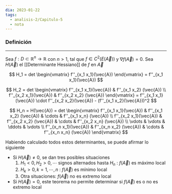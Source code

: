 ```yaml
---
dia: 2023-01-22
tags:
  - analisis-2/Capitulo-5
  - nota
---
```

### Definición
---
Sea $f : D \subset \mathbb{R}^n \to \mathbb{R}$ con $n > 1$, tal que $f \in C^2(E(\vec{A}))$ y $\nabla f(\vec{A}) = 0$. Sea $H(\vec{A})$ el [[Determinante Hessiano]] de $f$ en $\vec{A}$

$$ H_1 = det \begin{vmatrix} 
	f''_{x_1 x_1}(\vec{A}) 
\end{vmatrix} 
=  f''_{x_1 x_1}(\vec{A})
$$

$$ H_2 = det \begin{vmatrix} 
	f''_{x_1 x_1}(\vec{A}) & f''_{x_1 x_2} (\vec{A}) \\ 
	f''_{x_2 x_1}(\vec{A}) & f''_{x_2 x_2} (\vec{A}) 
\end{vmatrix} 
= f''_{x_1 x_1}(\vec{A}) \cdot f''_{x_2 x_2}(\vec{A}) - (f''_{x_1 x_2}(\vec{A}))^2
$$

$$ H_n = H(\vec{A}) = det \begin{vmatrix} 
	f''_{x_1 x_1}(\vec{A}) & f''_{x_1 x_2} (\vec{A}) & \cdots & f''_{x_1 x_n} (\vec{A})  \\ 
	f''_{x_2 x_1}(\vec{A}) & f''_{x_2 x_2} (\vec{A}) & \cdots & f''_{x_2 x_n} (\vec{A})  \\ 
	\vdots                 & \vdots                  & \ddots & \vdots \\
	f''_{x_n x_1}(\vec{A}) & f''_{x_n x_2} (\vec{A}) & \cdots & f''_{x_n x_n} (\vec{A})
\end{vmatrix} 
$$

Habiendo calculado todos estos determinantes, se puede afirmar lo siguiente
 * Si $H(\vec{A}) \ne 0$, se dan tres posibles situaciones
	  1. $H_1 < 0, H_2 > 0, \cdots$ signos alternados hasta $H_n$ : $f(\vec{A})$ es máximo local
	  2. $H_k > 0, k = 1, \cdots, n$ : $f(\vec{A})$ es mínimo local
	  3. Otra situaciones: $f(\vec{A})$ no es extremo local
 * Si $H(\vec{A}) = 0$, este teorema no permite determinar si $f(\vec{A})$ es o no es extremo local